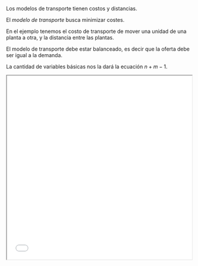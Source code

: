 Los modelos de transporte tienen costos y distancias.

El *modelo de transporte* busca minimizar costes.

En el ejemplo tenemos el costo de transporte de mover una unidad de una planta a otra,
y la distancia entre las plantas.

El modelo de transporte debe estar balanceado, es decir que la oferta debe ser igual a la demanda.

La cantidad de variables básicas nos la dará la ecuación $n+m-1$.

<iframe
  src="./OR.April 24, 2024.html"
  style="width:100%; height:500px;"
></iframe>